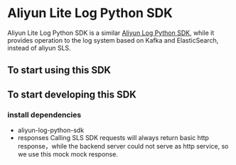 # Aliyun Lite Log Python SDK
Aliyun Lite Log Python SDK is a similar [Aliyun Log Python SDK](https://github.com/aliyun/aliyun-log-python-sdk), while
it provides operation to the log system based on Kafka and ElasticSearch, instead of aliyun SLS.

## To start using this SDK

## To start developing this SDK


### install dependencies
- aliyun-log-python-sdk
- responses
Calling SLS SDK requests will always return basic http response，while the backend server could not serve as http
service, so we use this mock mock response.